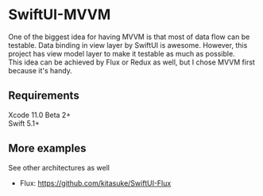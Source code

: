 # SwiftUI-MVVM

One of the biggest idea for having MVVM is that most of data flow can be testable. Data binding in view layer by SwiftUI is awesome. However, this project has view model layer to make it testable as much as possible.  
This idea can be achieved by Flux or Redux as well, but I chose MVVM first because it's handy.

## Requirements

Xcode 11.0 Beta 2+  
Swift 5.1+

## More examples

See other architectures as well

- Flux: https://github.com/kitasuke/SwiftUI-Flux
